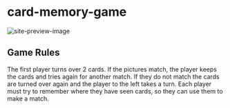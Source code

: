 # card-memory-game

![site-preview-image](previews/card-memory-game-site-preview.png)

## Game Rules

The first player turns over 2 cards. If the pictures match, the player keeps the cards and tries again for another match. If they do not match the cards are turned over again and the player to the left takes a turn. Each player must try to remember where they have seen cards, so they can use them to make a match.
